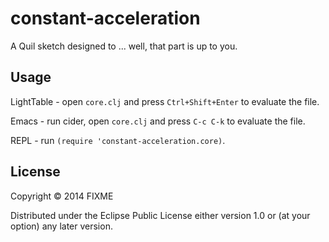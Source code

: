 # constant-acceleration

A Quil sketch designed to ... well, that part is up to you.

## Usage

LightTable - open `core.clj` and press `Ctrl+Shift+Enter` to evaluate the file.

Emacs - run cider, open `core.clj` and press `C-c C-k` to evaluate the file.

REPL - run `(require 'constant-acceleration.core)`.

## License

Copyright © 2014 FIXME

Distributed under the Eclipse Public License either version 1.0 or (at
your option) any later version.
